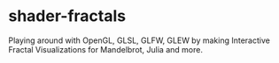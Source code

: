 # shader-fractals
Playing around with OpenGL, GLSL, GLFW, GLEW by making Interactive Fractal Visualizations for Mandelbrot, Julia and more.
